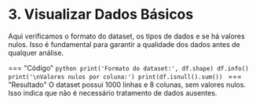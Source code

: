 # 3. Visualizar Dados Básicos

Aqui verificamos o formato do dataset, os tipos de dados e se há valores nulos. Isso é fundamental para garantir a qualidade dos dados antes de qualquer análise.

=== "Código"
	```python
	print('Formato do dataset:', df.shape)
	df.info()
	print('\nValores nulos por coluna:')
	print(df.isnull().sum())
	```
=== "Resultado"
	O dataset possui 1000 linhas e 8 colunas, sem valores nulos. Isso indica que não é necessário tratamento de dados ausentes.
